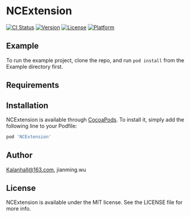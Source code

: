 # NCExtension

[![CI Status](https://img.shields.io/travis/Kalanhall@163.com/NCExtension.svg?style=flat)](https://travis-ci.org/Kalanhall@163.com/NCExtension)
[![Version](https://img.shields.io/cocoapods/v/NCExtension.svg?style=flat)](https://cocoapods.org/pods/NCExtension)
[![License](https://img.shields.io/cocoapods/l/NCExtension.svg?style=flat)](https://cocoapods.org/pods/NCExtension)
[![Platform](https://img.shields.io/cocoapods/p/NCExtension.svg?style=flat)](https://cocoapods.org/pods/NCExtension)

## Example

To run the example project, clone the repo, and run `pod install` from the Example directory first.

## Requirements

## Installation

NCExtension is available through [CocoaPods](https://cocoapods.org). To install
it, simply add the following line to your Podfile:

```ruby
pod 'NCExtension'
```

## Author

Kalanhall@163.com, jianming.wu

## License

NCExtension is available under the MIT license. See the LICENSE file for more info.
